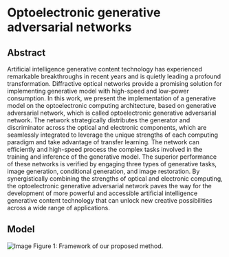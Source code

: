 # Optoelectronic generative adversarial networks

## Abstract
Artificial intelligence generative content technology has experienced remarkable breakthroughs in recent years and is quietly leading a profound transformation. Diffractive optical networks provide a promising solution for implementing generative model with high-speed and low-power consumption. In this work, we present the implementation of a generative model on the optoelectronic computing architecture, based on generative adversarial network, which is called optoelectronic generative adversarial network. The network strategically distributes the generator and discriminator across the optical and electronic components, which are seamlessly integrated to leverage the unique strengths of each computing paradigm and take advantage of transfer learning. The network can efficiently and high-speed process the complex tasks involved in the training and inference of the generative model. The superior performance of these networks is verified by engaging three types of generative tasks, image generation, conditional generation, and image restoration. By synergistically combining the strengths of optical and electronic computing, the optoelectronic generative adversarial network paves the way for the development of more powerful and accessible artificial intelligence generative content technology that can unlock new creative possibilities across a wide range of applications.

## Model
![Image](model.png)
Figure 1: Framework of our proposed method. 

